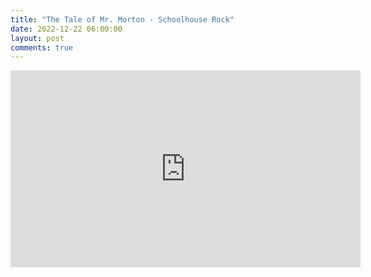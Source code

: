 ```yaml
---
title: "The Tale of Mr. Morton - Schoolhouse Rock"
date: 2022-12-22 06:00:00
layout: post
comments: true
---
```


<iframe width="560" height="315" src="https://www.youtube.com/embed/CLV3eMvW73g" title="YouTube video player" frameborder="0" allow="accelerometer; autoplay; clipboard-write; encrypted-media; gyroscope; picture-in-picture" allowfullscreen></iframe>


